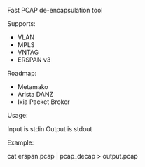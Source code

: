 Fast PCAP de-encapsulation tool

Supports:
- VLAN
- MPLS 
- VNTAG 
- ERSPAN v3

Roadmap:
- Metamako
- Arista DANZ
- Ixia Packet Broker

Usage:

Input is stdin
Output is stdout

Example:

cat erspan.pcap | pcap_decap > output.pcap

